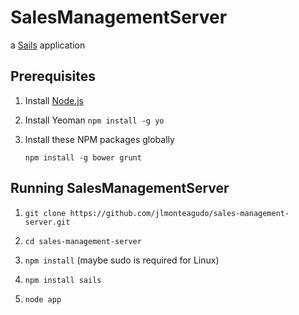# SalesManagementServer

a [Sails](http://sailsjs.org) application

## Prerequisites

1. Install [Node.js](http://nodejs.org)

2. Install Yeoman `npm install -g yo`

3. Install these NPM packages globally

    ```
    npm install -g bower grunt
    ```

## Running SalesManagementServer


1. `git clone https://github.com/jlmonteagudo/sales-management-server.git`

2. `cd sales-management-server`

3. `npm install` (maybe sudo is required for Linux)

4. `npm install sails`

5. `node app`

